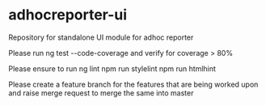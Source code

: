 # adhocreporter-ui
Repository for standalone UI module for adhoc reporter

Please run ng test --code-coverage and verify for coverage > 80%

Please ensure to run
ng lint 
npm run stylelint 
npm run htmlhint 

Please create a feature branch for the features that are being worked upon and raise merge request to merge the same into master
